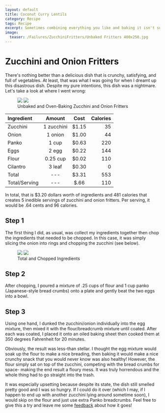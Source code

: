```yaml
---
layout: default
title: Coconut Curry Lentils
category: Recipe
tags: Recipe
excerpt: Sometimes combining everything you like and baking it isn't such a good idea
image:
  teaser: /Failures/ZucchiniFritters/Unbaked Fritters 400x250.jpg
---
```


# Zucchini and Onion Fritters

There's nothing better than a delicious dish that is crunchy, satisfying, and full of vegetables. At least, that was what I was going for when I dreamt up this disastrous dish. Despite my pure intentions, this dish was a nightmare. Let's take a look at where I went wrong:

<figure class="half">
  <img src="{{ site.url }}/images/Failures/ZucchiniFritters/Unbaked Fritters 1200x600.jpg">
  <img src="{{ site.url }}/images/Failures/ZucchiniFritters/Fritters in Oven 1200x600.jpg">
	<figcaption>Unbaked and Oven-Baking Zucchini and Onion Fritters </figcaption>
</figure>

**Ingredient** | **Amount** | **Cost** |   **Calories**
|:------------- |:-------------:| :-----:|   -----:|
Zucchini |	1	zucchini	| $1.15 |	35
Onion	| 1	onion	| $1.00 |	44
Panko	| 1	cup	 | $0.63 |	220
Eggs |	2	egg	| $0.22 |	144
Flour |	0.25	cup	| $0.02 |	110
Cilantro |	3	leaf	| $0.30 |	0
Total | --- | $3.31 | 553
Total/Serving | --- | $.66  | 110

In total, that is $3.20 dollars worth of ingredients and 481 calories that creates 5 inedible servings of zucchini and onion fritters. Per serving, it would be .64 cents and 96 calories. 

<h2> Step 1 </h2>

The first thing I did, as usual, was collect my ingredients together then chop the ingredients that needed to be chopped. In this case, it was simply slicing the onion into rings and chopping the zucchini (see below).

<figure class="half">
	<img src="{{ site.url }}/images/Failures/ZucchiniFritters/Ingredients.jpg">
	<img src="{{ site.url }}/images/Failures/ZucchiniFritters/Chopped Ingredients.jpg">
	<figcaption>Total and Chopped Ingredients </figcaption>
</figure>

<h2> Step 2 </h2>

After chopping, I poured a mixture of .25 cups of flour and 1 cup panko (Japanese-style bread crumbs) onto a plate and gently beat the two eggs into a bowl.

<h2> Step 3 </h2>

Using one hand, I dunked the zucchini/onion individually into the egg mixture, then mixed it with the flour/breadcrumb mixture until coated. After each was coated, I placed it onto an oiled baking sheet then cooked them at 350 degrees Fahrenheit for 20 minutes. 

Obviously, the result was less-than stellar. I thought the egg mixture would soak up the flour to make a nice breading, then baking it would make a nice crunchy snack that you would never know was also healthy! However, the flour simply sat on top of the zucchini, competing with the bread crumbs for space- making the end result a floury mess. It was truly horrendous and the whole thing had to go straight into the trash.

It was especially upsetting because despite its state, the dish still smelled pretty good and I was so hungry. If I could do it over (which I may, if I happen to end up with another zucchini lying around sometime soon), I would skip on the flour and just use extra Panko breadcrumbs. Feel free to give this a try and leave me some [feedback](underwriteyourlife.com/feedback/) about how it goes!
